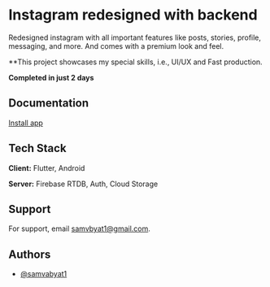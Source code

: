 
# Instagram redesigned with backend

Redesigned instagram with all important features like posts, stories, profile, messaging, and more.
And comes with a premium look and feel. 

**This project showcases my special skills, i.e., UI/UX and Fast production. 

**Completed in just 2 days**

## Documentation

[Install app](https://mega.nz/folder/8UYHWaDL#bac2jfIjZ2-Vzfrs0uQwAQ)


## Tech Stack

**Client:** Flutter, Android

**Server:** Firebase RTDB, Auth, Cloud Storage


## Support

For support, email samvbyat1@gmail.com.


## Authors

- [@samvabyat1](https://github.com/samvabyat1)

